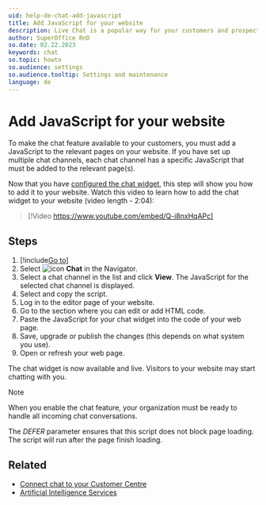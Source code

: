 ```yaml
---
uid: help-de-chat-add-javascript
title: Add JavaScript for your website
description: Live Chat is a popular way for your customers and prospects to get in touch with you when they visit your website. This how-to guide will show you how to add a chat widget to your website.
author: SuperOffice RnD
so.date: 02.22.2023
keywords: chat
so.topic: howto
so.audience: settings
so.audience.tooltip: Settings and maintenance
language: de
---
```


# Add JavaScript for your website

To make the chat feature available to your customers, you must add a JavaScript to the relevant pages on your website. If you have set up multiple chat channels, each chat channel has a specific JavaScript that must be added to the relevant page(s).

Now that you have [configured the chat widget][1], this step will show you how to add it to your website. Watch this video to learn how to add the chat widget to your website (video length - 2:04):

<!-- markdownlint-disable-next-line MD034 DOCSMD007 -->
> [!Video https://www.youtube.com/embed/Q-i8nxHqAPc]

## Steps

1. [!include[Go to](../../../learn/includes/goto-sm.md)]
1. Select ![icon][img2] **Chat** in the Navigator.
1. Select a chat channel in the list and click **View**. The JavaScript for the selected chat channel is displayed.
1. Select and copy the script.
1. Log in to the editor page of your website.
1. Go to the section where you can edit or add HTML code.
1. Paste the JavaScript for your chat widget into the code of your web page.
1. Save, upgrade or publish the changes (this depends on what system you use).
1. Open or refresh your web page.

The chat widget is now available and live. Visitors to your website may start chatting with you.

> [!NOTE]
> When you enable the chat feature, your organization must be ready to handle all incoming chat conversations.
>
> The *DEFER* parameter ensures that this script does not block page loading. The script will run after the page finish loading.

## Related

* [Connect chat to your Customer Centre][3]
* [Artificial Intelligence Services][2]

<!-- Referenced links -->
[1]: channel-create.md
[2]: ../../../ai/learn/index.md
[3]: ../../../customer-center/learn/enable-chat.md

<!-- Referenced images -->
[img2]: ../../../../../common/icons/nav-admin-chat-active.png

